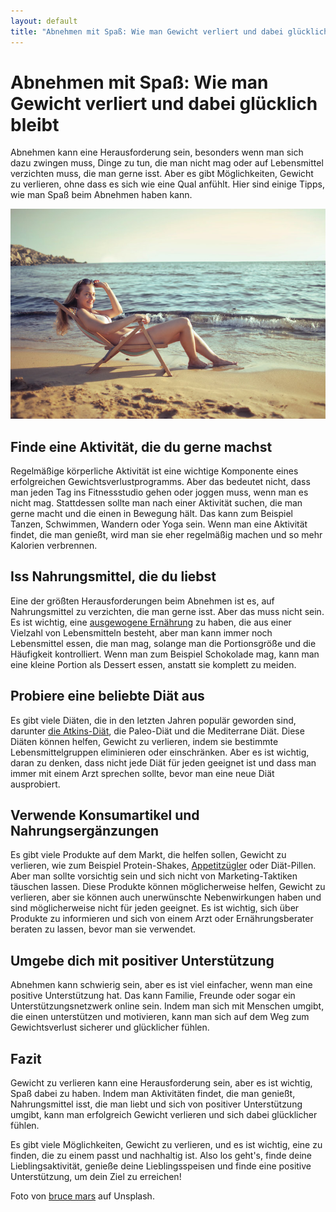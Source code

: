 ```yaml
---
layout: default
title: "Abnehmen mit Spaß: Wie man Gewicht verliert und dabei glücklich bleibt"
---
```


# Abnehmen mit Spaß: Wie man Gewicht verliert und dabei glücklich bleibt

Abnehmen kann eine Herausforderung sein, besonders wenn man sich dazu zwingen muss, Dinge zu tun, die man nicht mag oder auf Lebensmittel verzichten muss, die man gerne isst. Aber es gibt Möglichkeiten, Gewicht zu verlieren, ohne dass es sich wie eine Qual anfühlt. Hier sind einige Tipps, wie man Spaß beim Abnehmen haben kann.

![Schlanke Frau am Strand im Bikini](/assets/images/woman-in-bikini-bruce-mars-AJmn9-WgKUk-unsplash.jpg "Schlanke Frau am Strand im Bikini")

## Finde eine Aktivität, die du gerne machst

Regelmäßige körperliche Aktivität ist eine wichtige Komponente eines erfolgreichen Gewichtsverlustprogramms. Aber das bedeutet nicht, dass man jeden Tag ins Fitnessstudio gehen oder joggen muss, wenn man es nicht mag. Stattdessen sollte man nach einer Aktivität suchen, die man gerne macht und die einen in Bewegung hält. Das kann zum Beispiel Tanzen, Schwimmen, Wandern oder Yoga sein. Wenn man eine Aktivität findet, die man genießt, wird man sie eher regelmäßig machen und so mehr Kalorien verbrennen.

## Iss Nahrungsmittel, die du liebst

Eine der größten Herausforderungen beim Abnehmen ist es, auf Nahrungsmittel zu verzichten, die man gerne isst. Aber das muss nicht sein. Es ist wichtig, eine [ausgewogene Ernährung](https://nicbastelt.com/gekocht/fruechtedrinks-mit-kraeutern "Rezept: Früchtedrinks mit Kräutern") zu haben, die aus einer Vielzahl von Lebensmitteln besteht, aber man kann immer noch Lebensmittel essen, die man mag, solange man die Portionsgröße und die Häufigkeit kontrolliert. Wenn man zum Beispiel Schokolade mag, kann man eine kleine Portion als Dessert essen, anstatt sie komplett zu meiden.

## Probiere eine beliebte Diät aus

Es gibt viele Diäten, die in den letzten Jahren populär geworden sind, darunter [die Atkins-Diät](https://abnehmtipps.at/tipp/die-atkins-diaet), die Paleo-Diät und die Mediterrane Diät. Diese Diäten können helfen, Gewicht zu verlieren, indem sie bestimmte Lebensmittelgruppen eliminieren oder einschränken. Aber es ist wichtig, daran zu denken, dass nicht jede Diät für jeden geeignet ist und dass man immer mit einem Arzt sprechen sollte, bevor man eine neue Diät ausprobiert.

## Verwende Konsumartikel und Nahrungsergänzungen

Es gibt viele Produkte auf dem Markt, die helfen sollen, Gewicht zu verlieren, wie zum Beispiel Protein-Shakes, [Appetitzügler](https://abnehmtipps.at/tipp/10-fragen-antworten-xenical "10 Fragen und Antworten zu Xenical") oder Diät-Pillen. Aber man sollte vorsichtig sein und sich nicht von Marketing-Taktiken täuschen lassen. Diese Produkte können möglicherweise helfen, Gewicht zu verlieren, aber sie können auch unerwünschte Nebenwirkungen haben und sind möglicherweise nicht für jeden geeignet. Es ist wichtig, sich über Produkte zu informieren und sich von einem Arzt oder Ernährungsberater beraten zu lassen, bevor man sie verwendet.

## Umgebe dich mit positiver Unterstützung

Abnehmen kann schwierig sein, aber es ist viel einfacher, wenn man eine positive Unterstützung hat. Das kann Familie, Freunde oder sogar ein Unterstützungsnetzwerk online sein. Indem man sich mit Menschen umgibt, die einen unterstützen und motivieren, kann man sich auf dem Weg zum Gewichtsverlust sicherer und glücklicher fühlen.

## Fazit

Gewicht zu verlieren kann eine Herausforderung sein, aber es ist wichtig, Spaß dabei zu haben. Indem man Aktivitäten findet, die man genießt, Nahrungsmittel isst, die man liebt und sich von positiver Unterstützung umgibt, kann man erfolgreich Gewicht verlieren und sich dabei glücklicher fühlen. 

Es gibt viele Möglichkeiten, Gewicht zu verlieren, und es ist wichtig, eine zu finden, die zu einem passt und nachhaltig ist. Also los geht's, finde deine Lieblingsaktivität, genieße deine Lieblingsspeisen und finde eine positive Unterstützung, um dein Ziel zu erreichen!

Foto von [bruce mars](https://unsplash.com/@brucemars) auf Unsplash.
  
